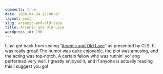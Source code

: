 ```yaml
---
comments: true
date: 2008-04-24 22:06:47
layout: post
slug: arsenic-and-old-lace
title: Arsenic and Old Lace
wordpress_id: 190
---
```


I just got back from seeing "[Arsenic and Old Lace](http://en.wikipedia.org/wiki/Arsenic_and_Old_Lace_(play))" as presented by CLS. It was really great! The humor was quite enjoyable, the plot was amusing, and the acting was top-notch. A certain fellow who was runnin' yo' ang performed very well. I greatly enjoyed it, and if anyone is actually reading this I suggest you go!
